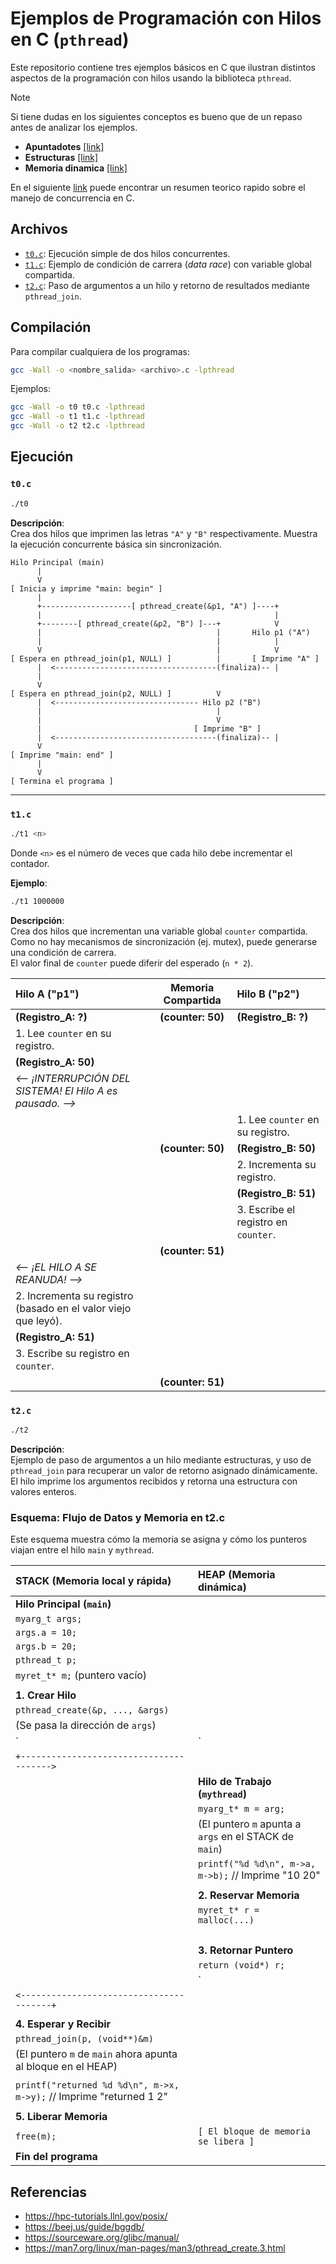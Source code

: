# Ejemplos de Programación con Hilos en C (`pthread`)

Este repositorio contiene tres ejemplos básicos en C que ilustran distintos aspectos de la programación con hilos usando la biblioteca `pthread`.

> [!Note]
> Si tiene dudas en los siguientes conceptos es bueno que de un repaso antes de analizar los ejemplos.
> * **Apuntadotes** [[link]](https://udea-so.github.io/intro-c/content/CH_02-S02.html)
> * **Estructuras** [[link]](https://udea-so.github.io/intro-c/content/CH_02-S04.html)
> * **Memoria dinamica** [[link]](https://udea-so.github.io/intro-c/content/CH_02-S05.html)

En el siguiente [link](slides/) puede encontrar un resumen teorico rapido sobre el manejo de concurrencia en C.

## Archivos

- [`t0.c`](./t0.c): Ejecución simple de dos hilos concurrentes.
- [`t1.c`](./t1.c): Ejemplo de condición de carrera (*data race*) con variable global compartida.
- [`t2.c`](./t2.c): Paso de argumentos a un hilo y retorno de resultados mediante `pthread_join`.


## Compilación

Para compilar cualquiera de los programas:

```bash
gcc -Wall -o <nombre_salida> <archivo>.c -lpthread
```

Ejemplos:

```bash
gcc -Wall -o t0 t0.c -lpthread
gcc -Wall -o t1 t1.c -lpthread
gcc -Wall -o t2 t2.c -lpthread
```

## Ejecución

### `t0.c`

```bash
./t0
```

**Descripción**:  
Crea dos hilos que imprimen las letras `"A"` y `"B"` respectivamente. Muestra la ejecución concurrente básica sin sincronización.

```
Hilo Principal (main)
      |
      V
[ Inicia y imprime "main: begin" ]
      |
      +--------------------[ pthread_create(&p1, "A") ]----+
      |                                                    |
      +--------[ pthread_create(&p2, "B") ]---+            V
      |                                       |       Hilo p1 ("A")
      |                                       |            |
      V                                       |            V
[ Espera en pthread_join(p1, NULL) ]          |       [ Imprime "A" ]
      |  <------------------------------------(finaliza)-- |
      |
      V
[ Espera en pthread_join(p2, NULL) ]          V
      |  <-------------------------------- Hilo p2 ("B")
      |                                       |
      |                                       V
      |                                  [ Imprime "B" ]
      |  <------------------------------------(finaliza)-- |
      V
[ Imprime "main: end" ]
      |
      V
[ Termina el programa ]
```

---

### `t1.c`

```bash
./t1 <n>
```

Donde `<n>` es el número de veces que cada hilo debe incrementar el contador.

**Ejemplo**:

```bash
./t1 1000000
```

**Descripción**:  
Crea dos hilos que incrementan una variable global `counter` compartida. Como no hay mecanismos de sincronización (ej. mutex), puede generarse una condición de carrera.  
El valor final de `counter` puede diferir del esperado (`n * 2`).

| Hilo A ("p1") | Memoria Compartida | Hilo B ("p2") |
| :--- | :---: | :--- |
| **(Registro_A: ?)** | **(counter: 50)** | **(Registro_B: ?)** |
| 1. Lee `counter` en su registro. | | |
| **(Registro_A: 50)** | | |
| *<-- ¡INTERRUPCIÓN DEL SISTEMA! El Hilo A es pausado. -->* | | |
| | | 1. Lee `counter` en su registro. |
| | **(counter: 50)** | **(Registro_B: 50)** |
| | | 2. Incrementa su registro. |
| | | **(Registro_B: 51)** |
| | | 3. Escribe el registro en `counter`. |
| | **(counter: 51)** | |
| *<-- ¡EL HILO A SE REANUDA! -->* | | |
| 2. Incrementa su registro (basado en el valor viejo que leyó). | | |
| **(Registro_A: 51)** | | |
| 3. Escribe su registro en `counter`. | | |
| | **(counter: 51)** | |

### `t2.c`

```bash
./t2
```

**Descripción**:  
Ejemplo de paso de argumentos a un hilo mediante estructuras, y uso de `pthread_join` para recuperar un valor de retorno asignado dinámicamente.  
El hilo imprime los argumentos recibidos y retorna una estructura con valores enteros.


### Esquema: Flujo de Datos y Memoria en t2.c

Este esquema muestra cómo la memoria se asigna y cómo los punteros viajan entre el hilo `main` y `mythread`.

| STACK (Memoria local y rápida) | HEAP (Memoria dinámica) |
| :--- | :--- |
| **Hilo Principal (`main`)** | |
| `myarg_t args;` | |
| `args.a = 10;` | |
| `args.b = 20;` | |
| `pthread_t p;` | |
| `myret_t* m;` (puntero vacío) | |
| | |
| **1. Crear Hilo** | |
| `pthread_create(&p, ..., &args)` | |
| (Se pasa la dirección de `args`) | |
| `|` | |
| `+--------------------------------------->` | |
| | **Hilo de Trabajo (`mythread`)** |
| | `myarg_t* m = arg;` |
| | (El puntero `m` apunta a `args` en el STACK de `main`) |
| | `printf("%d %d\n", m->a, m->b);` // Imprime "10 20" |
| | |
| | **2. Reservar Memoria** |
| | `myret_t* r = malloc(...)` |
| | | `+----------------->` **[ Bloque de memoria para `myret_t` ]** |
| | | `r->x = 1;` |
| | | `r->y = 2;` |
| | |
| | **3. Retornar Puntero** |
| | `return (void*) r;` |
| | `|` |
| `<---------------------------------------+` | |
| | |
| **4. Esperar y Recibir** | |
| `pthread_join(p, (void**)&m)` | |
| (El puntero `m` de `main` ahora apunta al bloque en el HEAP) | |
| | |
| `printf("returned %d %d\n", m->x, m->y);` // Imprime "returned 1 2" | |
| | |
| **5. Liberar Memoria** | |
| `free(m);` | `[ El bloque de memoria se libera ]` |
| **Fin del programa** | |

## Referencias

* https://hpc-tutorials.llnl.gov/posix/
* https://beej.us/guide/bggdb/
* https://sourceware.org/glibc/manual/
* https://man7.org/linux/man-pages/man3/pthread_create.3.html